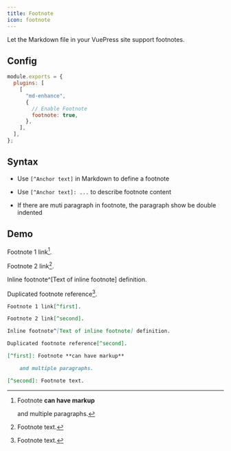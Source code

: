 ```yaml
---
title: Footnote
icon: footnote
---
```


Let the Markdown file in your VuePress site support footnotes.

<!-- more -->

## Config

```js {7}
module.exports = {
  plugins: [
    [
      "md-enhance",
      {
        // Enable Footnote
        footnote: true,
      },
    ],
  ],
};
```

## Syntax

- Use `[^Anchor text]` in Markdown to define a footnote

- Use `[^Anchor text]: ...` to describe footnote content

- If there are muti paragraph in footnote, the paragraph show be double indented

## Demo

Footnote 1 link[^first].

Footnote 2 link[^second].

Inline footnote^[Text of inline footnote] definition.

Duplicated footnote reference[^second].

[^first]: Footnote **can have markup**

    and multiple paragraphs.

[^second]: Footnote text.

```md
Footnote 1 link[^first].

Footnote 2 link[^second].

Inline footnote^[Text of inline footnote] definition.

Duplicated footnote reference[^second].

[^first]: Footnote **can have markup**

    and multiple paragraphs.

[^second]: Footnote text.
```
